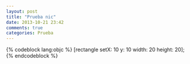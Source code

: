 ```yaml
---
layout: post
title: "Prueba nic"
date: 2013-10-21 23:42
comments: true
categories: Prueba
---
```

{% codeblock lang:objc %}
[rectangle setX: 10 y: 10 width: 20 height: 20];
{% endcodeblock %}
